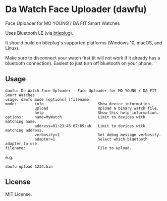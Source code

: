 
# Da Watch Face Uploader (dawfu)
Face Uploader for MO YOUNG / DA FIT Smart Watches

Uses Bluetooth LE (via [btleplug](https://docs.rs/btleplug/latest/btleplug/)). 

It should build on btleplug's supported platforms (Windows 10, macOS, and Linux).

Make sure to disconnect your watch first (it will not work if it already has a bluetooth connection). Easiest to just turn off bluetooth on your phone.

## Usage
```
dawfu: Da Watch Face Uploader - Face Uploader for MO YOUNG / DA FIT Smart Watches
usage: dawfu mode [options] [filename]
mode:        info                        Show device information.
             upload                      Upload a binary watch file.
             help                        Show this help information.
options:     name=MyWatch                Limit to devices with matching name.
             address=01:23:45:67:89:ab   Limit to devices with matching address.
             verbosity=1                 Set debug message verbosity.
             adapter=1                   Select which bluetooth adapter to use.
filename:                                File to upload.
````

e.g.
```
dawfu upload 1234.bin
```

## License

MIT License.
